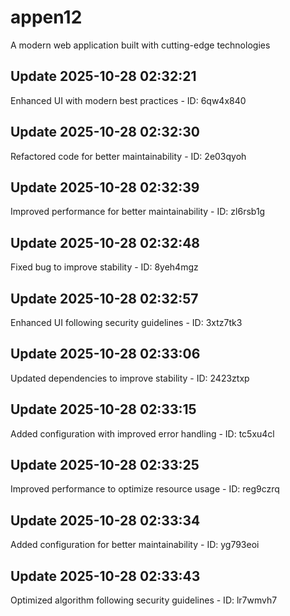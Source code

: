 # appen12
A modern web application built with cutting-edge technologies

## Update 2025-10-28 02:32:21
Enhanced UI with modern best practices - ID: 6qw4x840


## Update 2025-10-28 02:32:30
Refactored code for better maintainability - ID: 2e03qyoh


## Update 2025-10-28 02:32:39
Improved performance for better maintainability - ID: zl6rsb1g


## Update 2025-10-28 02:32:48
Fixed bug to improve stability - ID: 8yeh4mgz


## Update 2025-10-28 02:32:57
Enhanced UI following security guidelines - ID: 3xtz7tk3


## Update 2025-10-28 02:33:06
Updated dependencies to improve stability - ID: 2423ztxp


## Update 2025-10-28 02:33:15
Added configuration with improved error handling - ID: tc5xu4cl


## Update 2025-10-28 02:33:25
Improved performance to optimize resource usage - ID: reg9czrq


## Update 2025-10-28 02:33:34
Added configuration for better maintainability - ID: yg793eoi


## Update 2025-10-28 02:33:43
Optimized algorithm following security guidelines - ID: lr7wmvh7

